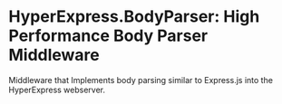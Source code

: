 # HyperExpress.BodyParser: High Performance Body Parser Middleware
Middleware that Implements body parsing similar to Express.js into the HyperExpress webserver.
